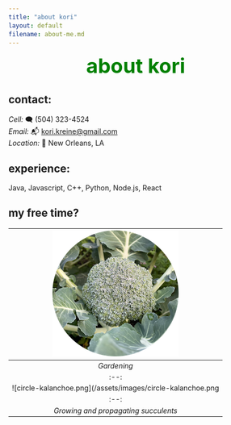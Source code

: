 ```yaml
---
title: "about kori"
layout: default
filename: about-me.md
---
```


<div align="center" style="color:green; font-size:40px;">
    <strong>about kori</strong>
</div>

## contact:

_Cell:_ 🗨️ (504) 323-4524‬  
_Email:_ 📬 kori.kreine@gmail.com  
_Location:_ 🏡 New Orleans, LA

## experience:
Java, Javascript, C++, Python, Node.js, React

## my free time?
<!---
<img src="/assets/images/circle-broc.png" alt="broccoli">
<img src="/assets/images/circle-andy.png" alt="andy">
<img src="/assets/images/circle-kalanchoe.png" alt="kalanchoe">
<img src="/assets/images/circle-uke.png" alt="uke">
<img src="/assets/images/circle-tomato.png" alt="tomato">
<img src="/assets/images/circle-kayak.png" alt="kayak">
<img src="/assets/images/circle-puzzles.png" alt="puzzles">
--->

| ![circle-broc.png](/assets/images/circle-broc.png) | 
|:--:| 
| *Gardening* |
|:--:| 
| ![circle-kalanchoe.png](/assets/images/circle-kalanchoe.png | 
|:--:| 
| *Growing and propagating succulents* |

<!---
|:--:| 
| ![circle-uke.png](/assets/images/circle-uke.png | 
|:--:| 
| *Playing ukulele* |
|:--:| 
| ![circle-podcast.png](/assets/images/circle-podcast.png | 
|:--:| 
| *Listening to podcasts (Radiolab, ReplyAll, and Darknet Diaries are my favorites)* |
|:--:| 
| ![circle-kayak.png](/assets/images/circle-kayak.png | 
|:--:| 
| *Kayaking* |
|:--:| 
| ![circle-puzzles.png](/assets/images/circle-puzzles.png | 
|:--:| 
| *Doing puzzles* |
|:--:| 
| ![circle-andy.png](/assets/images/circle-andy.png | 
|:--:| 
| *Caring for my puppy* |
--->